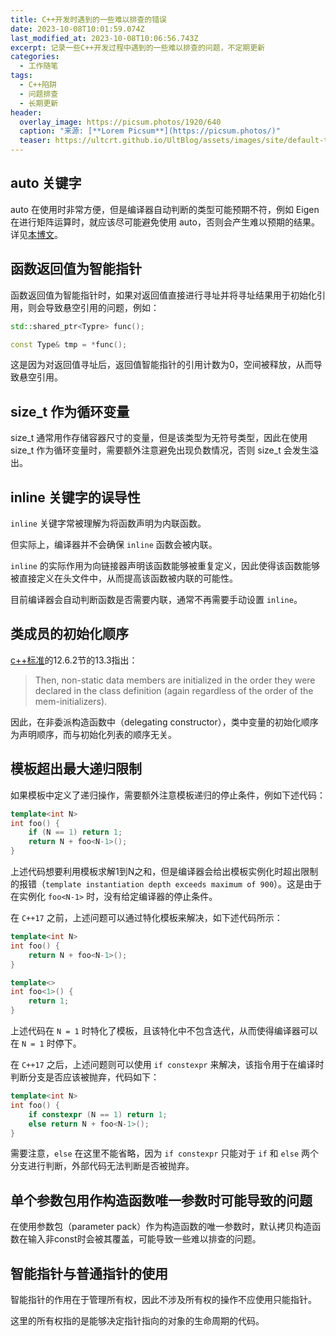 ```yaml
---
title: C++开发时遇到的一些难以排查的错误
date: 2023-10-08T10:01:59.074Z
last_modified_at: 2023-10-08T10:06:56.743Z
excerpt: 记录一些C++开发过程中遇到的一些难以排查的问题，不定期更新
categories:
  - 工作随笔
tags:
  - C++陷阱
  - 问题排查
  - 长期更新
header:
  overlay_image: https://picsum.photos/1920/640
  caption: "来源: [**Lorem Picsum**](https://picsum.photos/)"
  teaser: https://ultcrt.github.io/UltBlog/assets/images/site/default-teaser.png
---
```

## auto 关键字

auto 在使用时非常方便，但是编译器自动判断的类型可能预期不符，例如 Eigen 在进行矩阵运算时，就应该尽可能避免使用 auto，否则会产生难以预期的结果。详见[本博文](https://ultcrt.github.io/UltBlog/%E5%B7%A5%E4%BD%9C%E9%9A%8F%E7%AC%94/eigen%E4%B8%AD%E4%BD%BF%E7%94%A8auto%E5%8F%AF%E8%83%BD%E5%AF%BC%E8%87%B4%E7%9A%84%E8%AE%A1%E7%AE%97%E7%BB%93%E6%9E%9C%E9%94%99%E8%AF%AF%E9%97%AE%E9%A2%98/)。

## 函数返回值为智能指针

函数返回值为智能指针时，如果对返回值直接进行寻址并将寻址结果用于初始化引用，则会导致悬空引用的问题，例如：

```c++
std::shared_ptr<Typre> func();

const Type& tmp = *func();
```

这是因为对返回值寻址后，返回值智能指针的引用计数为0，空间被释放，从而导致悬空引用。

## size_t 作为循环变量

size_t 通常用作存储容器尺寸的变量，但是该类型为无符号类型，因此在使用 size_t 作为循环变量时，需要额外注意避免出现负数情况，否则 size_t 会发生溢出。

## inline 关键字的误导性

`inline` 关键字常被理解为将函数声明为内联函数。

但实际上，编译器并不会确保 `inline` 函数会被内联。

`inline` 的实际作用为向链接器声明该函数能够被重复定义，因此使得该函数能够被直接定义在头文件中，从而提高该函数被内联的可能性。

目前编译器会自动判断函数是否需要内联，通常不再需要手动设置 `inline`。

## 类成员的初始化顺序

[c++标准](http://open-std.org/JTC1/SC22/WG21/docs/papers/2016/n4594.pdf)的12.6.2节的13.3指出：

> Then, non-static data members are initialized in the order they were declared in the class definition (again regardless of the order of the mem-initializers).

因此，在非委派构造函数中（delegating constructor），类中变量的初始化顺序为声明顺序，而与初始化列表的顺序无关。

## 模板超出最大递归限制

如果模板中定义了递归操作，需要额外注意模板递归的停止条件，例如下述代码：

```C++
template<int N>
int foo() {
    if (N == 1) return 1;
    return N + foo<N-1>();
}
```

上述代码想要利用模板求解1到N之和，但是编译器会给出模板实例化时超出限制的报错（`template instantiation depth exceeds maximum of 900`）。这是由于在实例化 `foo<N-1>` 时，没有给定编译器的停止条件。

在 `C++17` 之前，上述问题可以通过特化模板来解决，如下述代码所示：

```C++
template<int N>
int foo() {
    return N + foo<N-1>();
}

template<>
int foo<1>() {
    return 1;
}
```

上述代码在 `N = 1` 时特化了模板，且该特化中不包含迭代，从而使得编译器可以在 `N = 1` 时停下。

在 `C++17` 之后，上述问题则可以使用 `if constexpr` 来解决，该指令用于在编译时判断分支是否应该被抛弃，代码如下：

```C++
template<int N>
int foo() {
    if constexpr (N == 1) return 1;
    else return N + foo<N-1>();
}
```

需要注意，`else` 在这里不能省略，因为 `if constexpr` 只能对于 `if` 和 `else` 两个分支进行判断，外部代码无法判断是否被抛弃。

## 单个参数包用作构造函数唯一参数时可能导致的问题

在使用参数包（parameter pack）作为构造函数的唯一参数时，默认拷贝构造函数在输入非const时会被其覆盖，可能导致一些难以排查的问题。

## 智能指针与普通指针的使用
智能指针的作用在于管理所有权，因此不涉及所有权的操作不应使用只能指针。

这里的所有权指的是能够决定指针指向的对象的生命周期的代码。
